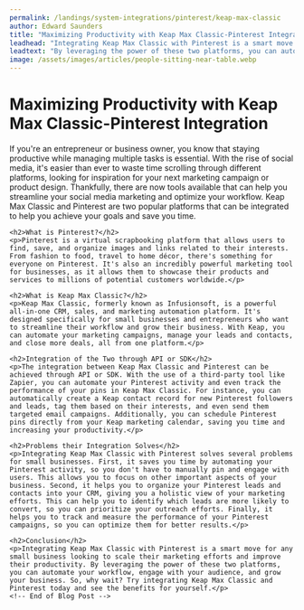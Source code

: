 ```yaml
---
permalink: /landings/system-integrations/pinterest/keap-max-classic
author: Edward Saunders
title: "Maximizing Productivity with Keap Max Classic-Pinterest Integration"
leadhead: "Integrating Keap Max Classic with Pinterest is a smart move for any small business looking to scale their marketing efforts and improve their productivity"
leadtext: "By leveraging the power of these two platforms, you can automate your workflow, engage with your audience, and grow your business. So, why wait? Try integrating Keap Max Classic and Pinterest today and see the benefits for yourself."
image: /assets/images/articles/people-sitting-near-table.webp
---
```

<div class="arttext">    <!-- Start of Blog Post -->
    <h1>Maximizing Productivity with Keap Max Classic-Pinterest Integration</h1>
    <p>If you're an entrepreneur or business owner, you know that staying productive while managing multiple tasks is essential. With the rise of social media, it's easier than ever to waste time scrolling through different platforms, looking for inspiration for your next marketing campaign or product design. Thankfully, there are now tools available that can help you streamline your social media marketing and optimize your workflow. Keap Max Classic and Pinterest are two popular platforms that can be integrated to help you achieve your goals and save you time.</p>

    <h2>What is Pinterest?</h2>
    <p>Pinterest is a virtual scrapbooking platform that allows users to find, save, and organize images and links related to their interests. From fashion to food, travel to home décor, there's something for everyone on Pinterest. It's also an incredibly powerful marketing tool for businesses, as it allows them to showcase their products and services to millions of potential customers worldwide.</p>

    <h2>What is Keap Max Classic?</h2>
    <p>Keap Max Classic, formerly known as Infusionsoft, is a powerful all-in-one CRM, sales, and marketing automation platform. It's designed specifically for small businesses and entrepreneurs who want to streamline their workflow and grow their business. With Keap, you can automate your marketing campaigns, manage your leads and contacts, and close more deals, all from one platform.</p>

    <h2>Integration of the Two through API or SDK</h2>
    <p>The integration between Keap Max Classic and Pinterest can be achieved through API or SDK. With the use of a third-party tool like Zapier, you can automate your Pinterest activity and even track the performance of your pins in Keap Max Classic. For instance, you can automatically create a Keap contact record for new Pinterest followers and leads, tag them based on their interests, and even send them targeted email campaigns. Additionally, you can schedule Pinterest pins directly from your Keap marketing calendar, saving you time and increasing your productivity.</p>

    <h2>Problems their Integration Solves</h2>
    <p>Integrating Keap Max Classic with Pinterest solves several problems for small businesses. First, it saves you time by automating your Pinterest activity, so you don't have to manually pin and engage with users. This allows you to focus on other important aspects of your business. Second, it helps you to organize your Pinterest leads and contacts into your CRM, giving you a holistic view of your marketing efforts. This can help you to identify which leads are more likely to convert, so you can prioritize your outreach efforts. Finally, it helps you to track and measure the performance of your Pinterest campaigns, so you can optimize them for better results.</p>

    <h2>Conclusion</h2>
    <p>Integrating Keap Max Classic with Pinterest is a smart move for any small business looking to scale their marketing efforts and improve their productivity. By leveraging the power of these two platforms, you can automate your workflow, engage with your audience, and grow your business. So, why wait? Try integrating Keap Max Classic and Pinterest today and see the benefits for yourself.</p>
    <!-- End of Blog Post -->
</div>